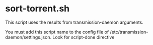 # sort-torrent.sh

This script uses the results from transmission-daemon arguments.

You must add this script name to the config file of /etc/transmission-daemon/settings.json. Look for script-done directive

